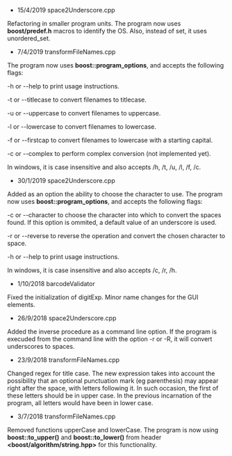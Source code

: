* 15/4/2019 space2Underscore.cpp

Refactoring in smaller program units. The program now uses __boost/predef.h__ macros to identify the OS.
Also, instead of set, it uses unordered_set.


* 7/4/2019 transformFileNames.cpp

The program now uses __boost::program_options__, and accepts the following flags:

-h or --help to print usage instructions.

-t or --titlecase to convert filenames to titlecase.

-u or --uppercase to convert filenames to uppercase.

-l or --lowercase to convert filenames to lowercase.

-f or --firstcap to convert filenames to lowercase with a starting capital.

-c or --complex to perform complex conversion (not implemented yet).

In windows, it is case insensitive and also accepts /h, /t, /u, /l, /f, /c.


* 30/1/2019 space2Underscore.cpp

Added as an option the ability to choose the character to use. The program now
uses __boost::program_options__, and accepts the following flags:

-c or --character to choose the character into which to convert the spaces found.
If this option is ommited, a default value of an underscore is used.

-r or --reverse to reverse the operation and convert the chosen character to space.

-h or --help to print usage instructions.

In windows, it is case insensitive and also accepts /c, /r, /h.


* 1/10/2018 barcodeValidator

Fixed the initialization of digitExp. Minor name changes for the GUI elements.


* 26/9/2018 space2Underscore.cpp

Added the inverse procedure as a command line option. If the program is
execuded from the command line with the option -r or -R, it will convert
underscores to spaces.


* 23/9/2018 transformFileNames.cpp

Changed regex for title case. The new expression takes into account the possibility
that an optional punctuation mark (eg parenthesis) may appear right after the space,
with letters following it. In such occasion, the first of these letters should be in
upper case. In the previous incarnation of the program, all letters would have
been in lower case.

* 3/7/2018	transformFileNames.cpp

Removed functions upperCase and lowerCase. The program is now using __boost::to_upper()__
and __boost::to_lower()__ from header **<boost/algorithm/string.hpp>** for this functionality.

